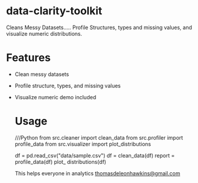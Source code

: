# data-clarity-toolkit
Cleans Messy Datasets..... Profile Structures, types and missing values, and visualize numeric distributions. 

# Features
- Clean messy datasets
- Profile structure, types, and missing values
- Visualize numeric demo included

  # Usage
  ///Python
  from src.cleaner import clean_data
  from src.profiler import profile_data
  from src.visualizer import plot_distributions

  df = pd.read_csv("data/sample.csv")
  df = clean_data(df)
  report = profile_data(df)
  plot_ distributions(df)


  This helps everyone in analytics
  thomasdeleonhawkins@gmail.com

